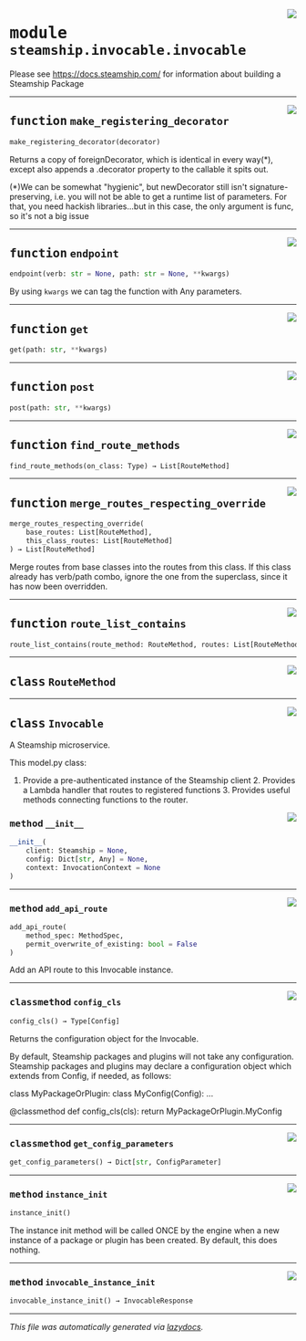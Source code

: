 <!-- markdownlint-disable -->

<a href="https://github.com/steamship-core/python-client/tree/main/src/steamship/invocable/invocable.py#L0"><img align="right" style="float:right;" src="https://img.shields.io/badge/-source-cccccc?style=flat-square"></a>

# <kbd>module</kbd> `steamship.invocable.invocable`
Please see https://docs.steamship.com/ for information about building a Steamship Package 


---

<a href="https://github.com/steamship-core/python-client/tree/main/src/steamship/invocable/invocable.py#L24"><img align="right" style="float:right;" src="https://img.shields.io/badge/-source-cccccc?style=flat-square"></a>

## <kbd>function</kbd> `make_registering_decorator`

```python
make_registering_decorator(decorator)
```

Returns a copy of foreignDecorator, which is identical in every way(*), except also appends a .decorator property to the callable it spits out. 

(*)We can be somewhat "hygienic", but newDecorator still isn't signature-preserving, i.e. you will not be able to get a runtime list of parameters. For that, you need hackish libraries...but in this case, the only argument is func, so it's not a big issue 


---

<a href="https://github.com/steamship-core/python-client/tree/main/src/steamship/invocable/invocable.py#L53"><img align="right" style="float:right;" src="https://img.shields.io/badge/-source-cccccc?style=flat-square"></a>

## <kbd>function</kbd> `endpoint`

```python
endpoint(verb: str = None, path: str = None, **kwargs)
```

By using ``kwargs`` we can tag the function with Any parameters. 


---

<a href="https://github.com/steamship-core/python-client/tree/main/src/steamship/invocable/invocable.py#L81"><img align="right" style="float:right;" src="https://img.shields.io/badge/-source-cccccc?style=flat-square"></a>

## <kbd>function</kbd> `get`

```python
get(path: str, **kwargs)
```






---

<a href="https://github.com/steamship-core/python-client/tree/main/src/steamship/invocable/invocable.py#L85"><img align="right" style="float:right;" src="https://img.shields.io/badge/-source-cccccc?style=flat-square"></a>

## <kbd>function</kbd> `post`

```python
post(path: str, **kwargs)
```






---

<a href="https://github.com/steamship-core/python-client/tree/main/src/steamship/invocable/invocable.py#L96"><img align="right" style="float:right;" src="https://img.shields.io/badge/-source-cccccc?style=flat-square"></a>

## <kbd>function</kbd> `find_route_methods`

```python
find_route_methods(on_class: Type) → List[RouteMethod]
```






---

<a href="https://github.com/steamship-core/python-client/tree/main/src/steamship/invocable/invocable.py#L118"><img align="right" style="float:right;" src="https://img.shields.io/badge/-source-cccccc?style=flat-square"></a>

## <kbd>function</kbd> `merge_routes_respecting_override`

```python
merge_routes_respecting_override(
    base_routes: List[RouteMethod],
    this_class_routes: List[RouteMethod]
) → List[RouteMethod]
```

Merge routes from base classes into the routes from this class. If this class already has verb/path combo, ignore the one from the superclass, since it has now been overridden. 


---

<a href="https://github.com/steamship-core/python-client/tree/main/src/steamship/invocable/invocable.py#L129"><img align="right" style="float:right;" src="https://img.shields.io/badge/-source-cccccc?style=flat-square"></a>

## <kbd>function</kbd> `route_list_contains`

```python
route_list_contains(route_method: RouteMethod, routes: List[RouteMethod])
```






---

<a href="https://github.com/steamship-core/python-client/tree/main/src/steamship/invocable/invocable.py#L89"><img align="right" style="float:right;" src="https://img.shields.io/badge/-source-cccccc?style=flat-square"></a>

## <kbd>class</kbd> `RouteMethod`








---

<a href="https://github.com/steamship-core/python-client/tree/main/src/steamship/invocable/invocable.py#L136"><img align="right" style="float:right;" src="https://img.shields.io/badge/-source-cccccc?style=flat-square"></a>

## <kbd>class</kbd> `Invocable`
A Steamship microservice. 

This model.py class: 

 1. Provide a pre-authenticated instance of the Steamship client  2. Provides a Lambda handler that routes to registered functions  3. Provides useful methods connecting functions to the router. 

<a href="https://github.com/steamship-core/python-client/tree/main/src/steamship/invocable/invocable.py#L150"><img align="right" style="float:right;" src="https://img.shields.io/badge/-source-cccccc?style=flat-square"></a>

### <kbd>method</kbd> `__init__`

```python
__init__(
    client: Steamship = None,
    config: Dict[str, Any] = None,
    context: InvocationContext = None
)
```








---

<a href="https://github.com/steamship-core/python-client/tree/main/src/steamship/invocable/invocable.py#L234"><img align="right" style="float:right;" src="https://img.shields.io/badge/-source-cccccc?style=flat-square"></a>

### <kbd>method</kbd> `add_api_route`

```python
add_api_route(
    method_spec: MethodSpec,
    permit_overwrite_of_existing: bool = False
)
```

Add an API route to this Invocable instance. 

---

<a href="https://github.com/steamship-core/python-client/tree/main/src/steamship/invocable/invocable.py#L248"><img align="right" style="float:right;" src="https://img.shields.io/badge/-source-cccccc?style=flat-square"></a>

### <kbd>classmethod</kbd> `config_cls`

```python
config_cls() → Type[Config]
```

Returns the configuration object for the Invocable. 

By default, Steamship packages and plugins will not take any configuration. Steamship packages and plugins may declare a configuration object which extends from Config, if needed, as follows: 

class MyPackageOrPlugin:  class MyConfig(Config):  ... 

 @classmethod  def config_cls(cls):  return MyPackageOrPlugin.MyConfig 

---

<a href="https://github.com/steamship-core/python-client/tree/main/src/steamship/invocable/invocable.py#L316"><img align="right" style="float:right;" src="https://img.shields.io/badge/-source-cccccc?style=flat-square"></a>

### <kbd>classmethod</kbd> `get_config_parameters`

```python
get_config_parameters() → Dict[str, ConfigParameter]
```





---

<a href="https://github.com/steamship-core/python-client/tree/main/src/steamship/invocable/invocable.py#L244"><img align="right" style="float:right;" src="https://img.shields.io/badge/-source-cccccc?style=flat-square"></a>

### <kbd>method</kbd> `instance_init`

```python
instance_init()
```

The instance init method will be called ONCE by the engine when a new instance of a package or plugin has been created. By default, this does nothing. 

---

<a href="https://github.com/steamship-core/python-client/tree/main/src/steamship/invocable/invocable.py#L230"><img align="right" style="float:right;" src="https://img.shields.io/badge/-source-cccccc?style=flat-square"></a>

### <kbd>method</kbd> `invocable_instance_init`

```python
invocable_instance_init() → InvocableResponse
```








---

_This file was automatically generated via [lazydocs](https://github.com/ml-tooling/lazydocs)._
